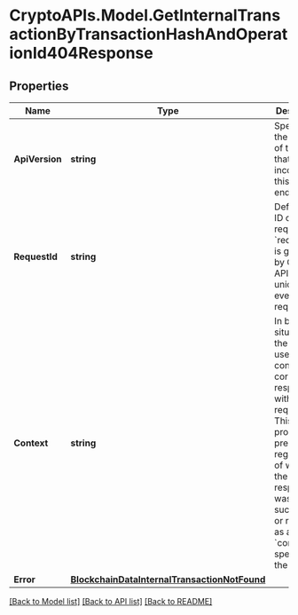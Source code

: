 # CryptoAPIs.Model.GetInternalTransactionByTransactionHashAndOperationId404Response

## Properties

Name | Type | Description | Notes
------------ | ------------- | ------------- | -------------
**ApiVersion** | **string** | Specifies the version of the API that incorporates this endpoint. | 
**RequestId** | **string** | Defines the ID of the request. The &#x60;requestId&#x60; is generated by Crypto APIs and it&#39;s unique for every request. | 
**Context** | **string** | In batch situations the user can use the context to correlate responses with requests. This property is present regardless of whether the response was successful or returned as an error. &#x60;context&#x60; is specified by the user. | [optional] 
**Error** | [**BlockchainDataInternalTransactionNotFound**](BlockchainDataInternalTransactionNotFound.md) |  | 

[[Back to Model list]](../README.md#documentation-for-models) [[Back to API list]](../README.md#documentation-for-api-endpoints) [[Back to README]](../README.md)

